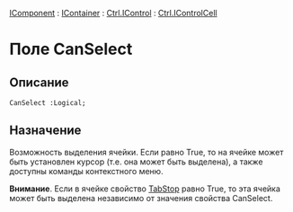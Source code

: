 ﻿---
Link: .Ctrl.IControlCell.@CanSelect
---

[IComponent](topic:Com.Custom.ComClasses.IComponent.Default) :
[IContainer](topic:Com.Custom.ComClasses.IContainer.Default) :
[Ctrl.IControl](topic:Com.Custom.ComClasses.Ctrl.IControl.Default) :
[Ctrl.IControlCell](Default)

# Поле CanSelect

## Описание

    CanSelect :Logical;

## Назначение

Возможность выделения ячейки.
Если равно True, то на ячейке может быть установлен курсор
(т.е. она может быть выделена), а также доступны команды контекстного меню.

**Внимание**. Если в ячейке свойство
[TabStop](topic:.Custom.ComClasses.Ctrl.IControlCell.TabStop)
равно True, то эта ячейка может быть выделена независимо от значения свойства CanSelect.
